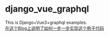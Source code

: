 # django_vue_graphql
This is Django+Vue3+graphql examples.<br>
[在这个Blog上说明了如何一步一步实现这个例子代码](https://www.cnblogs.com/magicduan/p/17296704.html)
